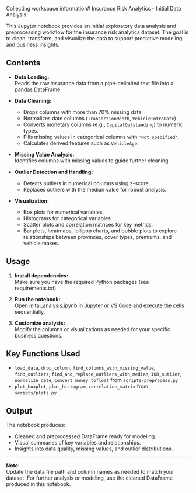 Collecting workspace information# Insurance Risk Analytics - Initial Data Analysis

This Jupyter notebook provides an initial exploratory data analysis and preprocessing workflow for the insurance risk analytics dataset. The goal is to clean, transform, and visualize the data to support predictive modeling and business insights.

## Contents

- **Data Loading:**  
  Reads the raw insurance data from a pipe-delimited text file into a pandas DataFrame.

- **Data Cleaning:**  
  - Drops columns with more than 70% missing data.
  - Normalizes date columns (`TransactionMonth`, `VehicleIntroDate`).
  - Converts monetary columns (e.g., `CapitalOutstanding`) to numeric types.
  - Fills missing values in categorical columns with `'Not specified'`.
  - Calculates derived features such as `VehicleAge`.

- **Missing Value Analysis:**  
  Identifies columns with missing values to guide further cleaning.

- **Outlier Detection and Handling:**  
  - Detects outliers in numerical columns using z-score.
  - Replaces outliers with the median value for robust analysis.

- **Visualization:**  
  - Box plots for numerical variables.
  - Histograms for categorical variables.
  - Scatter plots and correlation matrices for key metrics.
  - Bar plots, heatmaps, lollipop charts, and bubble plots to explore relationships between provinces, cover types, premiums, and vehicle makes.

## Usage

1. **Install dependencies:**  
   Make sure you have the required Python packages (see requirements.txt).

2. **Run the notebook:**  
   Open inital_analysis.ipynb in Jupyter or VS Code and execute the cells sequentially.

3. **Customize analysis:**  
   Modify the columns or visualizations as needed for your specific business questions.

## Key Functions Used

- `load_data`, `drop_column`, `find_columns_with_missing_value`, `find_outliers`, `find_and_replace_outliers_with_median`, `IQR_outlier`, `normalize_date`, `convert_money_tofloat` from `scripts/preprocess.py`
- `plot_boxplot`, `plot_histogram`, `correlation_matrix` from `scripts/plots.py`

## Output

The notebook produces:
- Cleaned and preprocessed DataFrame ready for modeling.
- Visual summaries of key variables and relationships.
- Insights into data quality, missing values, and outlier distributions.

---

**Note:**  
Update the data file path and column names as needed to match your dataset. For further analysis or modeling, use the cleaned DataFrame produced in this notebook.